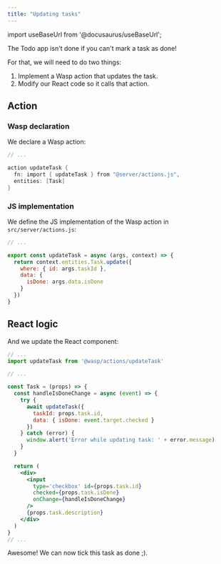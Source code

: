 ```yaml
---
title: "Updating tasks"
---
```


import useBaseUrl from '@docusaurus/useBaseUrl';

The Todo app isn't done if you can't mark a task as done!

For that, we will need to do two things:
1. Implement a Wasp action that updates the task.
2. Modify our React code so it calls that action.

## Action

### Wasp declaration

We declare a Wasp action:
```c title="main.wasp"
// ...

action updateTask {
  fn: import { updateTask } from "@server/actions.js",
  entities: [Task]
}
```

### JS implementation

We define the JS implementation of the Wasp action in `src/server/actions.js`:
```js title="src/server/actions.js"
// ...

export const updateTask = async (args, context) => {
  return context.entities.Task.update({
    where: { id: args.taskId },
    data: {
      isDone: args.data.isDone
    }
  })
}
```

## React logic

And we update the React component:
```jsx {2,7-16,23} title="src/client/MainPage.js"
// ...
import updateTask from '@wasp/actions/updateTask'

// ...

const Task = (props) => {
  const handleIsDoneChange = async (event) => {
    try {
      await updateTask({
        taskId: props.task.id,
        data: { isDone: event.target.checked }
      })
    } catch (error) {
      window.alert('Error while updating task: ' + error.message)
    }
  }

  return (
    <div>
      <input
        type='checkbox' id={props.task.id}
        checked={props.task.isDone}
        onChange={handleIsDoneChange}
      />
      {props.task.description}
    </div>
  )
}
// ...
```

Awesome! We can now tick this task as done ;).
